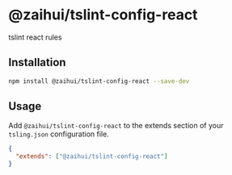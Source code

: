 # @zaihui/tslint-config-react

tslint react rules

## Installation

```bash
npm install @zaihui/tslint-config-react --save-dev
```

## Usage

Add `@zaihui/tslint-config-react` to the extends section of your `tsling.json` configuration file.

```json
{
  "extends": ["@zaihui/tslint-config-react"]
}
```
